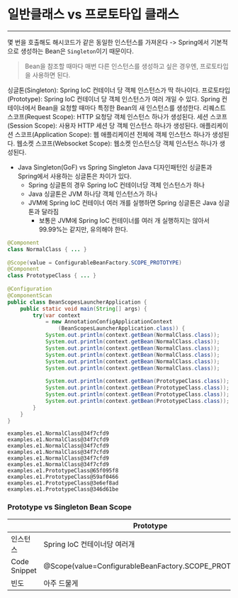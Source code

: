 # 일반클래스 vs 프로토타입 클래스
***
몇 번을 호출해도 해시코드가 같은 동일한 인스턴스를 가져온다
-> Spring에서 기본적으로 생성하는 Bean은 `Singleton`이기 때문이다.

> Bean을 참조할 때마다 매번 다른 인스턴스를 생성하고 싶은 경우엔, 프로토타입을 사용하면 된다.

싱글톤(Singleton):
Spring IoC 컨테이너 당 객체 인스턴스가 딱 하나이다.
프로토타입(Prototype):
Spring IoC 컨테이너 당 객체 인스턴스가 여러 개일 수 있다.
Spring 컨테이너에서 Bean을 요청할 때마다 특정한 Bean의 새 인스턴스를 생성한다.
리퀘스트 스코프(Request Scope):
HTTP 요청당 객체 인스턴스 하나가 생성된다.
세션 스코프(Session Scope):
사용자 HTTP 세션 당 객체 인스턴스 하나가 생성된다.
애플리케이션 스코프(Application Scope):
웹 애플리케이션 전체에 객체 인스턴스 하나가 생성된다.
웹소켓 스코프(Websocket Scope):
웹소켓 인스턴스당 객체 인스턴스 하나가 생성된다.


- Java Singleton(GoF) vs Spring Singleton
  Java 디자인패턴인 싱글톤과 Spring에서 사용하는 싱글톤은 차이가 있다.
    - Spring 싱글톤의 경우 Spring IoC 컨테이너당 객체 인스턴스가 하나
    - Java 싱글톤은 JVM 하나당 객체 인스턴스가 하나
    - JVM에 Spring IoC 컨테이너 여러 개를 실행하면 Spring 싱글톤은 Java 싱글톤과 달라짐
        - 보통은 JVM에 Spring IoC 컨테이너를 여러 개 실행하지는 않아서
          99.99%는 같지만, 유의해야 한다.

``` java
@Component  
class NormalClass { ... }  
  
@Scope(value = ConfigurableBeanFactory.SCOPE_PROTOTYPE)  
@Component  
class PrototypeClass { ... }  
  
@Configuration  
@ComponentScan  
public class BeanScopesLauncherApplication {  
    public static void main(String[] args) {  
        try(var context  
            = new AnnotationConfigApplicationContext  
                (BeanScopesLauncherApplication.class)) {  
            System.out.println(context.getBean(NormalClass.class));  
            System.out.println(context.getBean(NormalClass.class));  
            System.out.println(context.getBean(NormalClass.class));  
            System.out.println(context.getBean(NormalClass.class));  
            System.out.println(context.getBean(NormalClass.class));  
            System.out.println(context.getBean(NormalClass.class));  
  
            System.out.println(context.getBean(PrototypeClass.class));  
            System.out.println(context.getBean(PrototypeClass.class));  
            System.out.println(context.getBean(PrototypeClass.class));  
            System.out.println(context.getBean(PrototypeClass.class));  
        }  
    }  
}
```

```
examples.e1.NormalClass@34f7cfd9
examples.e1.NormalClass@34f7cfd9
examples.e1.NormalClass@34f7cfd9
examples.e1.NormalClass@34f7cfd9
examples.e1.NormalClass@34f7cfd9
examples.e1.NormalClass@34f7cfd9
examples.e1.PrototypeClass@65f095f8
examples.e1.PrototypeClass@59af0466
examples.e1.PrototypeClass@3e6ef8ad
examples.e1.PrototypeClass@346d61be
```


### Prototype vs Singleton Bean Scope

|                 | Prototype                                             | Singleton                                                           |
|-----------------| ----------------------------------------------------- | ------------------------------------------------------------------- |
| 인스턴스            | Spring IoC 컨테이너당 여러개                                  | Spring IoC 컨테이너당 한 개                                                |
| Code Snippet    | @Scope(value=ConfigurableBeanFactory.SCOPE_PROTOTYPE) | @Scope(value=ConfigurableBeanFactory.SCOPE_SINGLETON)<br>OR Default |
| 빈도              | 아주 드물게                                                | 99.99%                                                              |
